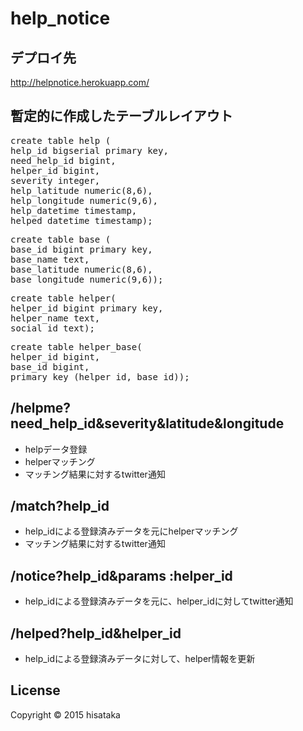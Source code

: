 # help_notice

## デプロイ先

http://helpnotice.herokuapp.com/

## 暫定的に作成したテーブルレイアウト
<pre>
create table help (
help_id bigserial primary key,
need_help_id bigint,
helper_id bigint,
severity integer,
help_latitude numeric(8,6),
help_longitude numeric(9,6),
help_datetime timestamp,
helped_datetime timestamp);
</pre>
<pre>
create table base (
base_id bigint primary key,
base_name text,
base_latitude numeric(8,6),
base_longitude numeric(9,6));
</pre>
<pre>
create table helper(
helper_id bigint primary key,
helper_name text,
social_id text);
</pre>
<pre>
create table helper_base(
helper_id bigint,
base_id bigint,
primary key (helper_id, base_id));
</pre>

## /helpme?need_help_id&severity&latitude&longitude

* helpデータ登録
* helperマッチング
* マッチング結果に対するtwitter通知

## /match?help_id

* help_idによる登録済みデータを元にhelperマッチング
* マッチング結果に対するtwitter通知

## /notice?help_id&params :helper_id

* help_idによる登録済みデータを元に、helper_idに対してtwitter通知

## /helped?help_id&helper_id

* help_idによる登録済みデータに対して、helper情報を更新

## License

Copyright © 2015 hisataka
